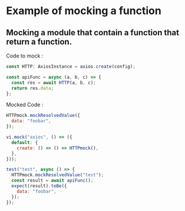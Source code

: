 # Example of mocking a function

## Mocking a module that contain a function that return a function.

Code to mock :

```js
const HTTP: AxiosInstance = axios.create(config);

const apiFunc = async (a, b, c) => {
  const res = await HTTP(a, b, c);
  return res.data;
};
```

Mocked Code :

```js
HTTPmock.mockResolvedValue({
  data: "foobar",
});

vi.mock("axios", () => ({
  default: {
    create: () => () => HTTPmock(),
  },
}));

test("test", async () => {
  HTTPmock.mockResolvedValue("test");
  const result = await apiFunc();
  expect(result).toBe({
    data: "foobar",
  });
});
```
